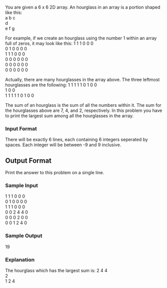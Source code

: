 You are given a 6 x 6 2D array. An hourglass in an array is a portion shaped like this:  
a b c  
  d  
e f g  

For example, if we create an hourglass using the number 1 within an array full of zeros, it may look like this:
1 1 1 0 0 0  
0 1 0 0 0 0  
1 1 1 0 0 0  
0 0 0 0 0 0  
0 0 0 0 0 0  
0 0 0 0 0 0  

Actually, there are many hourglasses in the array above. The three leftmost hourglasses are the following:
1 1 1     1 1 0     1 0 0  
  1         0         0  
1 1 1     1 1 0     1 0 0  

The sum of an hourglass is the sum of all the numbers within it. The sum for the hourglasses above are 7, 4, and 2, respectively.
In this problem you have to print the largest sum among all the hourglasses in the array.

### Input Format
There will be exactly 6 lines, each containing 6 integers seperated by spaces. Each integer will be between -9 and 9 inclusive.

## Output Format
Print the answer to this problem on a single line.

### Sample Input
1 1 1 0 0 0  
0 1 0 0 0 0  
1 1 1 0 0 0  
0 0 2 4 4 0  
0 0 0 2 0 0  
0 0 1 2 4 0  

### Sample Output
19

### Explanation
The hourglass which has the largest sum is:
2 4 4  
  2  
1 2 4  

